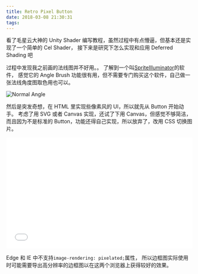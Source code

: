 ```yaml
---
title: Retro Pixel Button
date: 2018-03-08 21:30:31
tags:
---
```


看了毛星云大神的 Unity Shader 编写教程，虽然过程中有点懵逼，但基本还是实现了一个简单的 Cel Shader， 接下来是研究下怎么实现和应用 Deferred Shading 吧

过程中发现我之前画的法线图并不好用。。
了解到一个叫[SpriteIlluminator](https://www.codeandweb.com/spriteilluminator)的软件，
感觉它的 Angle Brush 功能很有用，但不需要专门购买这个软件，自己做一张法线角度图取色用也可以。

![Normal Angle](/img/normal-angle.png)

然后是突发奇想，在 HTML 里实现些像素风的 UI，所以就先从 Button 开始动手。
考虑了用 SVG 或者 Canvas 实现，还试了下用 Canvas，但感觉不够简洁，而且因为不是标准的 Button，功能还得自己实现，所以放弃了，改用 CSS 切换图片。

<iframe src="/demo/pixel-button/index.html" style="width:100%;height:300px" frameborder="0" scrolling="no"></iframe>

Edge 和 IE 中不支持`image-rendering: pixelated;`属性， 所以边框图实际使用时可能需要导出高分辨率的边框图以在这两个浏览器上获得较好的效果。
